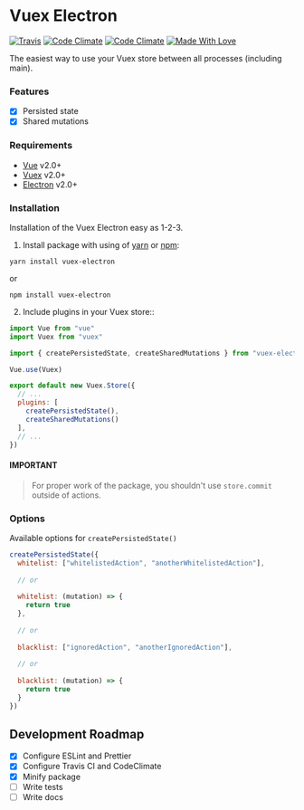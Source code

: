 # Vuex Electron

[![Travis](https://img.shields.io/travis/com/vuex-electron/vuex-electron.svg?style=flat-square)](https://travis-ci.com/vuex-electron/vuex-electron)
[![Code Climate](https://img.shields.io/codeclimate/maintainability/vuex-electron/vuex-electron.svg?style=flat-square)](https://codeclimate.com/github/vuex-electron/vuex-electron)
[![Code Climate](https://img.shields.io/codeclimate/coverage/vuex-electron/vuex-electron.svg?style=flat-square)](https://codeclimate.com/github/vuex-electron/vuex-electron)
[![Made With Love](https://img.shields.io/badge/made%20with-love-green.svg?style=flat-square)](https://github.com/MrEmelianenko)

The easiest way to use your Vuex store between all processes (including main).

### Features

- [x] Persisted state
- [x] Shared mutations

### Requirements

- [Vue](https://github.com/vuejs/vue) v2.0+
- [Vuex](https://github.com/vuejs/vuex) v2.0+
- [Electron](https://github.com/electron/electron) v2.0+

### Installation

Installation of the Vuex Electron easy as 1-2-3.

1. Install package with using of [yarn](https://github.com/yarnpkg/yarn) or [npm](https://github.com/npm/cli):

```
yarn install vuex-electron
```

or

```
npm install vuex-electron
```

2. Include plugins in your Vuex store::

```javascript
import Vue from "vue"
import Vuex from "vuex"

import { createPersistedState, createSharedMutations } from "vuex-electron"

Vue.use(Vuex)

export default new Vuex.Store({
  // ...
  plugins: [
    createPersistedState(),
    createSharedMutations()
  ],
  // ...
})
```

#### IMPORTANT

> For proper work of the package, you shouldn't use `store.commit` outside of actions.

### Options

Available options for `createPersistedState()`

```javascript
createPersistedState({
  whitelist: ["whitelistedAction", "anotherWhitelistedAction"],
  
  // or
  
  whitelist: (mutation) => {
    return true
  },
  
  // or
  
  blacklist: ["ignoredAction", "anotherIgnoredAction"],
  
  // or
  
  blacklist: (mutation) => {
    return true
  }
})
```

## Development Roadmap

- [x] Configure ESLint and Prettier
- [x] Configure Travis CI and CodeClimate
- [x] Minify package
- [ ] Write tests
- [ ] Write docs
